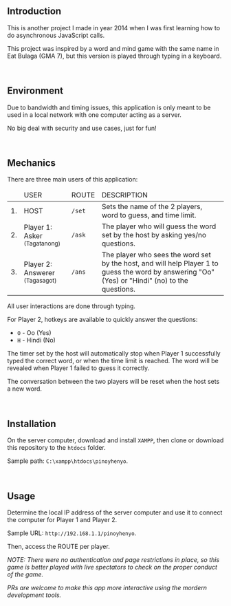 ## Introduction
This is another project I made in year 2014 when I was first learning how to do asynchronous JavaScript calls.

This project was inspired by a word and mind game with the same name in Eat Bulaga (GMA 7), but this version is played through typing in a keyboard.

<br>

## Environment
Due to bandwidth and timing issues, this application is only meant to be used in a local network with one computer acting as a server.

No big deal with security and use cases, just for fun!

<br>

## Mechanics
There are three main users of this application:
<table>
    <thead>
        <tr>
            <td></td>
            <td>USER</td>
            <td>ROUTE</td>
            <td>DESCRIPTION</td>
        </tr>
    </thead>
    <tbody>
        <tr>
            <td>1.</td>
            <td>HOST</td>
            <td><code>/set</code></td>
            <td>Sets the name of the 2 players, word to guess, and time limit.</td>
        </tr>
        <tr>
            <td>2.</td>
            <td>Player 1: Asker<br><small>(Tagatanong)</small></td>
            <td><code>/ask</code></td>
            <td>The player who will guess the word set by the host by asking yes/no questions.</td>
        </tr>
        <tr>
            <td>3.</td>
            <td>Player 2: Answerer<br><small>(Tagasagot)</small></td>
            <td><code>/ans</code></td>
            <td>The player who sees the word set by the host, and will help Player 1 to guess the word by answering "Oo" (Yes) or "Hindi" (no) to the questions.</td>
        </tr>
    </tbody>
</table>
All user interactions are done through typing.

For Player 2, hotkeys are available to quickly answer the questions:
<ul>
    <li><code>O</code> - Oo (Yes)</li>
    <li><code>H</code> - Hindi (No)</li>
</ul>

The timer set by the host will automatically stop when Player 1 successfully typed the correct word, or when the time limit is reached.
The word will be revealed when Player 1 failed to guess it correctly.

The conversation between the two players will be reset when the host sets a new word.

<br>

## Installation
On the server computer, download and install `XAMPP`, then clone or download this repository to the `htdocs` folder.

Sample path: `C:\xampp\htdocs\pinoyhenyo`.


<br>

## Usage
Determine the local IP address of the server computer and use it to connect the computer for Player 1 and Player 2.

Sample URL: `http://192.168.1.1/pinoyhenyo`.

Then, access the ROUTE per player.

<i>NOTE: There were no authentication and page restrictions in place, so this game is better played with live spectators to check on the proper conduct of the game.</i>

<i>PRs are welcome to make this app more interactive using the mordern development tools.</i>

